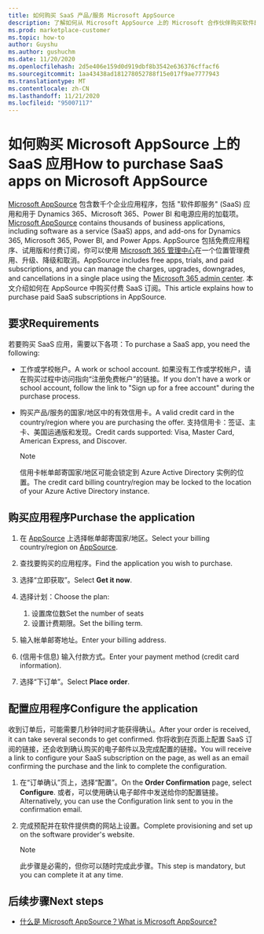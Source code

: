 ```yaml
---
title: 如何购买 SaaS 产品/服务 Microsoft AppSource
description: 了解如何从 Microsoft AppSource 上的 Microsoft 合作伙伴购买软件即服务 (SaaS) 应用。
ms.prod: marketplace-customer
ms.topic: how-to
author: Guyshu
ms.author: gushuchm
ms.date: 11/20/2020
ms.openlocfilehash: 2d5e406e159d0d919dbf8b3542e636376cffacf6
ms.sourcegitcommit: 1aa43438ad181278052788f15e017f9ae7777943
ms.translationtype: MT
ms.contentlocale: zh-CN
ms.lasthandoff: 11/21/2020
ms.locfileid: "95007117"
---
```

# <a name="how-to-purchase-saas-apps-on-microsoft-appsource"></a><span data-ttu-id="5360e-103">如何购买 Microsoft AppSource 上的 SaaS 应用</span><span class="sxs-lookup"><span data-stu-id="5360e-103">How to purchase SaaS apps on Microsoft AppSource</span></span>

<span data-ttu-id="5360e-104">[Microsoft AppSource](https://appsource.microsoft.com/) 包含数千个企业应用程序，包括 "软件即服务" (SaaS) 应用和用于 Dynamics 365、Microsoft 365、Power BI 和电源应用的加载项。</span><span class="sxs-lookup"><span data-stu-id="5360e-104">[Microsoft AppSource](https://appsource.microsoft.com/) contains thousands of business applications, including software as a service (SaaS) apps, and add-ons for Dynamics 365, Microsoft 365, Power BI, and Power Apps.</span></span> <span data-ttu-id="5360e-105">AppSource 包括免费应用程序、试用版和付费订阅，你可以使用 [Microsoft 365 管理中心](/microsoft-365/admin/admin-overview/about-the-admin-center)在一个位置管理费用、升级、降级和取消。</span><span class="sxs-lookup"><span data-stu-id="5360e-105">AppSource includes free apps, trials, and paid subscriptions, and you can manage the charges, upgrades, downgrades, and cancellations in a single place using the [Microsoft 365 admin center](/microsoft-365/admin/admin-overview/about-the-admin-center).</span></span> <span data-ttu-id="5360e-106">本文介绍如何在 AppSource 中购买付费 SaaS 订阅。</span><span class="sxs-lookup"><span data-stu-id="5360e-106">This article explains how to purchase paid SaaS subscriptions in AppSource.</span></span>

## <a name="requirements"></a><span data-ttu-id="5360e-107">要求</span><span class="sxs-lookup"><span data-stu-id="5360e-107">Requirements</span></span>

<span data-ttu-id="5360e-108">若要购买 SaaS 应用，需要以下各项：</span><span class="sxs-lookup"><span data-stu-id="5360e-108">To purchase a SaaS app, you need the following:</span></span>

- <span data-ttu-id="5360e-109">工作或学校帐户。</span><span class="sxs-lookup"><span data-stu-id="5360e-109">A work or school account.</span></span> <span data-ttu-id="5360e-110">如果没有工作或学校帐户，请在购买过程中访问指向“注册免费帐户”的链接。</span><span class="sxs-lookup"><span data-stu-id="5360e-110">If you don't have a work or school account, follow the link to "Sign up for a free account" during the purchase process.</span></span>

- <span data-ttu-id="5360e-111">购买产品/服务的国家/地区中的有效信用卡。</span><span class="sxs-lookup"><span data-stu-id="5360e-111">A valid credit card in the country/region where you are purchasing the offer.</span></span> <span data-ttu-id="5360e-112">支持信用卡：签证、主卡、美国运通版和发现。</span><span class="sxs-lookup"><span data-stu-id="5360e-112">Credit cards supported: Visa, Master Card, American Express, and Discover.</span></span>

    > [!Note]
    > <span data-ttu-id="5360e-113">信用卡帐单邮寄国家/地区可能会锁定到 Azure Active Directory 实例的位置。</span><span class="sxs-lookup"><span data-stu-id="5360e-113">The credit card billing country/region may be locked to the location of your Azure Active Directory instance.</span></span>

## <a name="purchase-the-application"></a><span data-ttu-id="5360e-114">购买应用程序</span><span class="sxs-lookup"><span data-stu-id="5360e-114">Purchase the application</span></span>

1. <span data-ttu-id="5360e-115">在 [AppSource](https://appsource.microsoft.com/) 上选择帐单邮寄国家/地区。</span><span class="sxs-lookup"><span data-stu-id="5360e-115">Select your billing country/region on [AppSource](https://appsource.microsoft.com/).</span></span>
1. <span data-ttu-id="5360e-116">查找要购买的应用程序。</span><span class="sxs-lookup"><span data-stu-id="5360e-116">Find the application you wish to purchase.</span></span>
1. <span data-ttu-id="5360e-117">选择“立即获取”。</span><span class="sxs-lookup"><span data-stu-id="5360e-117">Select **Get it now**.</span></span>
1. <span data-ttu-id="5360e-118">选择计划：</span><span class="sxs-lookup"><span data-stu-id="5360e-118">Choose the plan:</span></span>

    1. <span data-ttu-id="5360e-119">设置席位数</span><span class="sxs-lookup"><span data-stu-id="5360e-119">Set the number of seats</span></span>
    1. <span data-ttu-id="5360e-120">设置计费期限。</span><span class="sxs-lookup"><span data-stu-id="5360e-120">Set the billing term.</span></span>
    
1. <span data-ttu-id="5360e-121">输入帐单邮寄地址。</span><span class="sxs-lookup"><span data-stu-id="5360e-121">Enter your billing address.</span></span>
1. <span data-ttu-id="5360e-122"> (信用卡信息) 输入付款方式。</span><span class="sxs-lookup"><span data-stu-id="5360e-122">Enter your payment method (credit card information).</span></span>    
1. <span data-ttu-id="5360e-123">选择“下订单”。</span><span class="sxs-lookup"><span data-stu-id="5360e-123">Select **Place order**.</span></span>

## <a name="configure-the-application"></a><span data-ttu-id="5360e-124">配置应用程序</span><span class="sxs-lookup"><span data-stu-id="5360e-124">Configure the application</span></span>

<span data-ttu-id="5360e-125">收到订单后，可能需要几秒钟时间才能获得确认。</span><span class="sxs-lookup"><span data-stu-id="5360e-125">After your order is received, it can take several seconds to get confirmed.</span></span> <span data-ttu-id="5360e-126">你将收到在页面上配置 SaaS 订阅的链接，还会收到确认购买的电子邮件以及完成配置的链接。</span><span class="sxs-lookup"><span data-stu-id="5360e-126">You will receive a link to configure your SaaS subscription on the page, as well as an email confirming the purchase and the link to complete the configuration.</span></span>

1. <span data-ttu-id="5360e-127">在“订单确认”页上，选择“配置”。</span><span class="sxs-lookup"><span data-stu-id="5360e-127">On the **Order Confirmation** page, select **Configure**.</span></span> <span data-ttu-id="5360e-128">或者，可以使用确认电子邮件中发送给你的配置链接。</span><span class="sxs-lookup"><span data-stu-id="5360e-128">Alternatively, you can use the Configuration link sent to you in the confirmation email.</span></span>
1. <span data-ttu-id="5360e-129">完成预配并在软件提供商的网站上设置。</span><span class="sxs-lookup"><span data-stu-id="5360e-129">Complete provisioning and set up on the software provider's website.</span></span>

    > [!Note]
    > <span data-ttu-id="5360e-130">此步骤是必需的，但你可以随时完成此步骤。</span><span class="sxs-lookup"><span data-stu-id="5360e-130">This step is mandatory, but you can complete it at any time.</span></span>

## <a name="next-steps"></a><span data-ttu-id="5360e-131">后续步骤</span><span class="sxs-lookup"><span data-stu-id="5360e-131">Next steps</span></span>

- [<span data-ttu-id="5360e-132">什么是 Microsoft AppSource？</span><span class="sxs-lookup"><span data-stu-id="5360e-132">What is Microsoft AppSource?</span></span>](appsource-overview.md)
